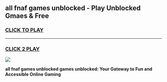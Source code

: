 
## all fnaf games unblocked - Play Unblocked Gmaes & Free
<h3>
<a href="https://premium.freeplayer.one?title=all_fnaf_games_unblocked&ref=20F">CLICK TO PLAY</a></h3>
<hr>

<h3>
<a href="https://premium.freeplayer.one?title=all_fnaf_games_unblocked&ref=20F">CLICK 2 PLAY</a>
  
</h3>

<a href="https://premium.freeplayer.one?title=all_fnaf_games_unblocked&ref=20F/"><img src="https://clearcache.store/games.png"></a>


**all fnaf games unblocked games unblocked: Your Gateway to Fun and Accessible Online Gaming**
